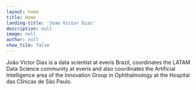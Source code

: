 ```yaml
---
layout: home
title: Home
landing-title: 'Joao Victor Dias'
description: null
image: null
author: null
show_tile: false
---
```


João Victor Dias is a data scientist at everis Brazil, coordinates the LATAM Data Science community at everis and also coordinates the Artificial Intelligence area of the Innovation Group in Ophthalmology at the Hospital das Clínicas de São Paulo.
